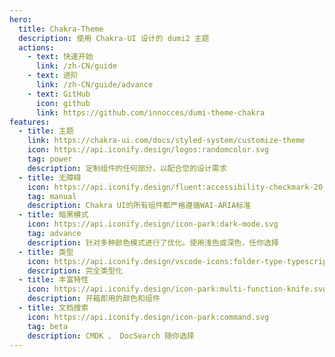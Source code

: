 ```yaml
---
hero:
  title: Chakra-Theme
  description: 使用 Chakra-UI 设计的 dumi2 主题
  actions:
    - text: 快速开始
      link: /zh-CN/guide
    - text: 进阶
      link: /zh-CN/guide/advance
    - text: GitHub
      icon: github
      link: https://github.com/innocces/dumi-theme-chakra
features:
  - title: 主题
    link: https://chakra-ui.com/docs/styled-system/customize-theme
    icon: https://api.iconify.design/logos:randomcolor.svg
    tag: power
    description: 定制组件的任何部分，以配合您的设计需求
  - title: 无障碍
    icon: https://api.iconify.design/fluent:accessibility-checkmark-20-regular.svg
    tag: manual
    description: Chakra UI的所有组件都严格遵循WAI-ARIA标准
  - title: 暗黑模式
    icon: https://api.iconify.design/icon-park:dark-mode.svg
    tag: advance
    description: 针对多种颜色模式进行了优化。使用浅色或深色，任你选择
  - title: 类型
    icon: https://api.iconify.design/vscode-icons:folder-type-typescript.svg
    description: 完全类型化
  - title: 丰富特性
    icon: https://api.iconify.design/icon-park:multi-function-knife.svg
    description: 开箱即用的颜色和组件
  - title: 文档搜索
    icon: https://api.iconify.design/icon-park:command.svg
    tag: beta
    description: CMDK 、 DocSearch 随你选择
---
```

